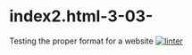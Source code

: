 # index2.html-3-03-
Testing the proper format for a website
[![linter](https://github.com/<OWNER>/<REPOSITORY>/workflows/linter/badge.svg)](https://github.com/marketplace/actions/super-linter)

